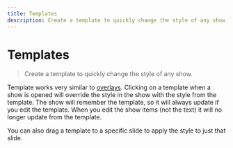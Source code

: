 ```yaml
---
title: Templates
description: Create a template to quickly change the style of any show.
---
```


# Templates

> Create a template to quickly change the style of any show.

Template works very similar to [overlays](./overlays). Clicking on a template when a show is opened will override the style in the show with the style from the template. The show will remember the template, so it will always update if you edit the template. When you edit the show items (not the text) it will no longer update from the template.

You can also drag a template to a specific slide to apply the style to just that slide.
